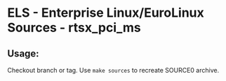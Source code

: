 # ELS - Enterprise Linux/EuroLinux Sources - rtsx_pci_ms
 
## Usage:
  Checkout branch or tag. Use `make sources` to recreate  SOURCE0 archive.
